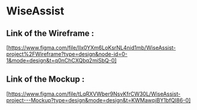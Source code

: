 # WiseAssist

## Link of the Wireframe : 
[https://www.figma.com/file/IIx0YXm6LoKsrNL4nid1mb/WiseAssist-project%2FWireframe?type=design&node-id=0-1&mode=design&t=q0nChCXQbq2miSbQ-0]

## Link of the Mockup : 
[https://www.figma.com/file/tLqRXVWber9NsvKfrCW30L/WiseAssist-project---Mockup?type=design&mode=design&t=KWMawpjBY1bfQI86-0]